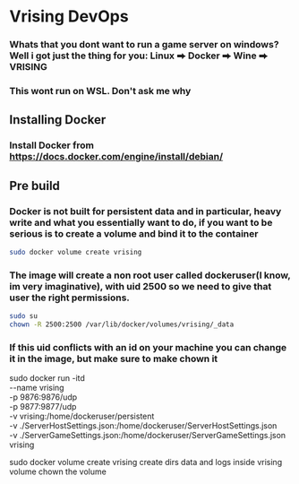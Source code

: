 # Vrising DevOps

### Whats that you dont want to run a game server on windows? Well i got just the thing for you: Linux ⮕ Docker ⮕ Wine ⮕ VRISING
### This wont run on WSL. Don't ask me why

## Installing Docker
### Install Docker from https://docs.docker.com/engine/install/debian/

## Pre build

### Docker is not built for persistent data and in particular, heavy write and what you essentially want to do, if you want to be serious is to create a volume and bind it to the container
```bash
sudo docker volume create vrising
```

### The image will create a non root user called dockeruser(I know, im very imaginative), with uid 2500 so we need to give that user the right permissions.
```bash
sudo su
chown -R 2500:2500 /var/lib/docker/volumes/vrising/_data
```
### If this uid conflicts with an id on your machine you can change it in the image, but make sure to make chown it



sudo docker run -itd \
  --name vrising \
  -p 9876:9876/udp \
  -p 9877:9877/udp \
  -v vrising:/home/dockeruser/persistent \
  -v ./ServerHostSettings.json:/home/dockeruser/ServerHostSettings.json \
  -v ./ServerGameSettings.json:/home/dockeruser/ServerGameSettings.json \
  vrising

sudo docker volume create vrising
create dirs data and logs inside vrising volume
chown the volume